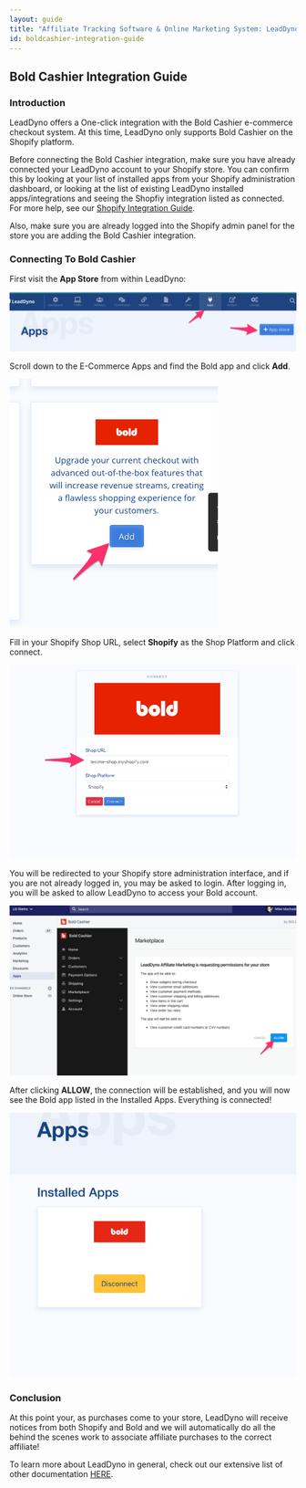 ```yaml
---
layout: guide
title: "Affiliate Tracking Software & Online Marketing System: LeadDyno"
id: boldcashier-integration-guide
---
```


## Bold Cashier Integration Guide

### Introduction

LeadDyno offers a One-click integration with the Bold Cashier e-commerce checkout system. At this time, LeadDyno
only supports Bold Cashier on the Shopify platform.

Before connecting the Bold Cashier integration, make sure you have already connected your LeadDyno account to 
your Shopify store. You can confirm this by looking at your list of installed apps from your Shopify administration
dashboard, or looking at the list of existing LeadDyno installed apps/integrations and seeing the Shopfiy integration
listed as connected. For more help, see our [Shopify Integration Guide](https://docs.leaddyno.com/shopify-integration-guide.html).

Also, make sure you are already logged into the Shopify admin panel for the store you are adding the Bold Cashier
integration. 

### Connecting To Bold Cashier

First visit the **App Store** from within LeadDyno:

![App Store](img/boldcashier/boldcashier1.png)

Scroll down to the E-Commerce Apps and find the Bold app and click **Add**.

![Bold Cashier App](img/boldcashier/boldcashier2.png)


Fill in your Shopify Shop URL, select **Shopify** as the Shop Platform and click connect.

![Bold Connect](img/boldcashier/boldcashier3.png)

You will be redirected to your Shopify store administration interface, and if you are not already logged in, you may
be asked to login. After logging in, you will be asked to allow LeadDyno to access your Bold account. 

![Authorize Bold](img/boldcashier/boldcashier4.png)

After clicking **ALLOW**, the connection will be established, and you will now see the Bold app listed in the Installed
Apps. Everything is connected!

![Success](img/boldcashier/boldcashier5.png)


### Conclusion

At this point your, as purchases come to your store, LeadDyno will receive notices from both Shopify and Bold and we
will automatically do all the behind the scenes work to associate affiliate purchases to the correct affiliate!

To learn more about LeadDyno in general, check out our extensive list of other documentation [HERE](https://docs.leaddyno.com/).